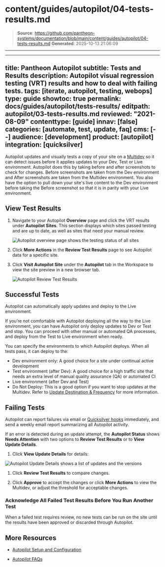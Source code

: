 # content/guides/autopilot/04-tests-results.md

> **Source**: https://github.com/pantheon-systems/documentation/blob/main/content/guides/autopilot/04-tests-results.md
> **Generated**: 2025-10-13 21:06:09

---

---
title: Pantheon Autopilot
subtitle: Tests and Results
description: Autopilot visual regression testing (VRT) results and how to deal with failing tests.
tags: [iterate, autopilot, testing, webops]
type: guide
showtoc: true
permalink: docs/guides/autopilot/tests-results/
editpath: autopilot/03-tests-results.md
reviewed: "2021-08-09"
contenttype: [guide]
innav: [false]
categories: [automate, test, update, faq]
cms: [--]
audience: [development]
product: [autopilot]
integration: [quicksilver]
---

Autopilot updates and visually tests a copy of your site on a [Multidev](/guides/multidev) so it can detect issues before it applies updates to your Dev, Test or Live environment. Autopilot does this by taking before and after screenshots to check for changes. Before screenshots are taken from the Dev environment and After screenshots are taken from the Multidev environment. You also have the option to pull down your site's live content to the Dev environment before taking the Before screenshot so that it is in parity with your Live environment.

<Wistia src="67b5343pz4" />

## View Test Results

1. Navigate to your Autopilot **Overview** page and click the VRT results under **Autopilot Sites**. This section displays which sites passed testing and are up to date, as well as sites that need your manual review.

   ![Autopilot overview page shows the testing status of all sites](../../../images/autopilot/autopilot-sites-overview.png)

1. Click **More Actions** in the **Review Test Results** page to see Autopilot data for a specific site.

1. Click **Visit Autopilot Site** under the **Autopilot** tab in the Workspace to view the site preview in a new browser tab.

   ![Autopilot Review Test Results](../../../images/autopilot/autopilot-review-test-results.png)

## Successful Tests

Autopilot can automatically apply updates and deploy to the Live environment.

If you’re not comfortable with Autopilot deploying all the way to the Live environment, you can have Autopilot only deploy updates to Dev or Test and stop. You can proceed with other manual or automated QA processes, and deploy from the Test to Live environment when ready.

You can specify the environments to which Autopilot deploys. When all tests pass, it can deploy to the:

- Dev environment only: A good choice for a site under continual active development
- Test environment (after Dev): A good choice for a high traffic site that needs an extra level of manual quality assurance (QA) or automated CI
- Live environment (after Dev and Test)
- Do Not Deploy: This is a good option if you want to stop updates at the Multidev. Refer to [Update Destination & Frequency](/guides/autopilot/enable-autopilot/#update-destination--frequency) for more information.

## Failing Tests

Autopilot can report failures via email or [Quicksilver hooks](/guides/quicksilver/hooks) immediately, and send a weekly email report summarizing all Autopilot activity.

If an error is detected during an update attempt, the **Autopilot Status** shows **Needs Attention** with two options to **Review Test Results** or to **View Update Details**.

1. Click **View Update Details** for details:

![Autopilot Update Details shows a list of updates and the versions](../../../images/autopilot/autopilot-status-what-changed.png)

1. Click **Review Test Results** to compare changes.

1. Click **Approve** to accept the changes or click **More Actions** <Icon icon="angleDown" /> to view the Multidev, or adjust the threshold for acceptable changes.

### Acknowledge All Failed Test Results Before You Run Another Test

When a failed test requires review, no new tests can be run on the site until the results have been approved or discarded through Autopilot.

## More Resources

- [Autopilot Setup and Configuration](/guides/autopilot/enable-autopilot)

- [Autopilot FAQs](/guides/autopilot/autopilot-faq)
